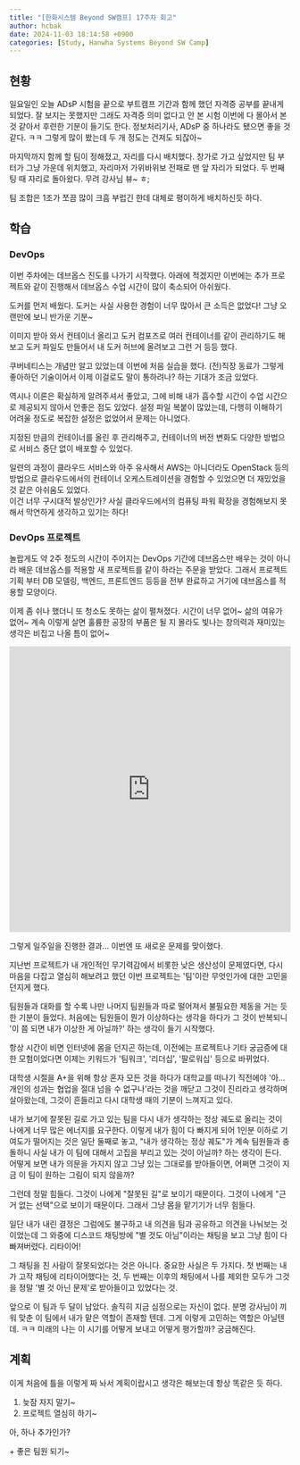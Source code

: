```yaml
---
title: "[한화시스템 Beyond SW캠프] 17주차 회고"
author: hcbak
date: 2024-11-03 18:14:58 +0900
categories: [Study, Hanwha Systems Beyond SW Camp]
---
```


## 현황
일요일인 오늘 ADsP 시험을 끝으로 부트캠프 기간과 함께 했던 자격증 공부를 끝내게 되었다. 잘 보지는 못했지만 그래도 자격증 의미 없다고 안 본 시험 이번에 다 몰아서 본 것 같아서 후련한 기분이 들기도 한다. 정보처리기사, ADsP 중 하나라도 됐으면 좋을 것 같다. ㅋㅋ 그렇게 많이 봤는데 두 개 정도는 건져도 되잖아~

마지막까지 함께 할 팀이 정해졌고, 자리를 다시 배치했다. 창가로 가고 싶었지만 팀 부터가 그냥 가운데 위치했고, 자리마저 가위바위보 전패로 맨 앞 자리가 되었다. 두 번째 팅 때 자리로 돌아왔다. 무려 강사님 뷰~ ㅎ;

팀 조합은 1조가 쪼끔 많이 크흠 부럽긴 한데 대체로 평이하게 배치하신듯 하다.

## 학습
### DevOps
이번 주차에는 데브옵스 진도를 나가기 시작했다. 아래에 적겠지만 이번에는 추가 프로젝트와 같이 진행해서 데브옵스 수업 시간이 많이 축소되어 아쉬웠다.

도커를 먼저 배웠다. 도커는 사실 사용한 경험이 너무 많아서 큰 소득은 없었다! 그냥 오랜만에 보니 반가운 기분~

이미지 받아 와서 컨테이너 올리고 도커 컴포즈로 여러 컨테이너를 같이 관리하기도 해보고 도커 파일도 만들어서 내 도커 허브에 올려보고 그런 거 등등 했다.

쿠버네티스는 개념만 알고 있었는데 이번에 처음 실습을 했다. (전)직장 동료가 그렇게 좋아하던 기술이어서 이제 이걸로도 말이 통하려나? 하는 기대가 조금 있었다.

역시나 이론은 확실하게 알려주셔서 좋았고, 그에 비해 내가 흡수할 시간이 수업 시간으로 제공되지 않아서 안좋은 점도 있었다. 설정 파일 복붙이 많았는데, 다행히 이해하기 어려울 정도로 복잡한 설정은 없었어서 문제는 아니었다.

지정된 만큼의 컨테이너를 올린 후 관리해주고, 컨테이너의 버전 변화도 다양한 방법으로 서비스 중단 없이 배포할 수 있었다.

일련의 과정이 클라우드 서비스와 아주 유사해서 AWS는 아니더라도 OpenStack 등의 방법으로 클라우드에서의 컨테이너 오케스트레이션을 경험할 수 있었으면 더 재밌었을 것 같은 아쉬움도 있었다.  
이건 너무 구시대적 발상인가? 사실 클라우드에서의 컴퓨팅 파워 확장을 경험해보지 못해서 막연하게 생각하고 있기는 하다!

### DevOps 프로젝트
놀랍게도 약 2주 정도의 시간이 주어지는 DevOps 기간에 데브옵스만 배우는 것이 아니라 배운 데브옵스를 적용할 새 프로젝트를 같이 하라는 주문을 받았다. 그래서 프로젝트 기획 부터 DB 모델링, 백엔드, 프론트엔드 등등을 전부 완료하고 거기에 데브옵스를 적용할 모양이다.

이제 좀 쉬나 했더니 또 청소도 못하는 삶이 펼쳐졌다. 시간이 너무 없어~ 삶의 여유가 없어~ 계속 이렇게 살면 훌륭한 공장의 부품은 될 지 몰라도 빛나는 창의력과 재미있는 생각은 비집고 나올 틈이 없어~

<iframe style="width: 100%; min-height: 512px;" src="https://www.youtube.com/embed/fF7qlHaamts" title="Modern Times (MODERN TIMES)" frameborder="0" allow="accelerometer; autoplay; clipboard-write; encrypted-media; gyroscope; picture-in-picture; web-share" referrerpolicy="strict-origin-when-cross-origin" allowfullscreen></iframe>

그렇게 일주일을 진행한 결과... 이번엔 또 새로운 문제를 맞이했다.

지난번 프로젝트가 내 개인적인 무기력감에서 비롯한 낮은 생산성이 문제였다면, 다시 마음을 다잡고 열심히 해보려고 했던 이번 프로젝트는 '팀'이란 무엇인가에 대한 고민을 던지게 했다.

팀원들과 대화를 할 수록 나만 나머지 팀원들과 따로 떨어져서 불필요한 제동을 거는 듯한 기분이 들었다. 처음에는 팀원들이 뭔가 이상하다는 생각을 하다가 그 것이 반복되니 '이 쯤 되면 내가 이상한 게 아닐까?' 하는 생각이 들기 시작했다.

항상 시간이 비면 인터넷에 몸을 던지곤 하는데, 이전에는 프로젝트나 기타 궁금증에 대한 모험이었다면 이제는 키워드가 '팀워크', '리더십', '팔로워십' 등으로 바뀌었다.

대학생 시절을 A+을 위해 항상 혼자 모든 것을 하다가 대학교를 떠나기 직전에야 '아... 개인의 성과는 협업을 절대 넘을 수 없구나'라는 것을 깨닫고 그것이 진리라고 생각하며 살아왔는데, 그것이 흔들리고 다시 대학생 때의 기분이 느껴지고 있다.

내가 보기에 잘못된 길로 가고 있는 팀을 다시 내가 생각하는 정상 궤도로 올리는 것이 나에게 너무 많은 에너지를 요구한다. 이렇게 내가 힘이 다 빠지게 되어 1인분 이하로 기여도가 떨어지는 것은 일단 둘째로 놓고, "내가 생각하는 정상 궤도"가 계속 팀원들과 충돌하니 사실 내가 이 팀에 대해서 고집을 부리고 있는 것이 아닐까? 하는 생각이 든다. 어떻게 보면 내가 의문을 가지지 않고 그냥 있는 그대로를 받아들이면, 어쩌면 그것이 지금 이 팀이 원하는 그림이 되지 않을까?

그런데 정말 힘들다. 그것이 나에게 "잘못된 길"로 보이기 때문이다. 그것이 나에게 "근거 없는 선택"으로 보이기 때문이다. 그래서 그냥 몸을 맡기기가 너무 힘들다.

일단 내가 내린 결정은 그럼에도 불구하고 내 의견을 팀과 공유하고 의견을 나눠보는 것이었는데 그 와중에 디스코드 채팅방에 "별 것도 아님"이라는 채팅을 보고 그냥 힘이 다 빠져버렸다. 리타이어!

그 채팅을 친 사람이 잘못되었다는 것은 아니다. 중요한 사실은 두 가지다. 첫 번째는 내가 고작 채팅에 리타이어했다는 것, 두 번째는 이후의 채팅에서 나를 제외한 모두가 그것을 정말 '별 것 아닌 문제'로 받아들이고 있었다는 것.

앞으로 이 팀과 두 달이 남았다. 솔직히 지금 심정으로는 자신이 없다. 분명 강사님이 끼워 맞춘 이 팀에서 내가 맡은 역할이 존재할 텐데. 그게 이렇게 고민하는 역할은 아닐텐데. ㅋㅋ 미래의 나는 이 시기를 어떻게 보내고 어떻게 평가할까? 궁금해진다.

## 계획
이게 처음에 틀을 이렇게 짜 놔서 계획이랍시고 생각은 해보는데 항상 똑같은 듯 하다.

1. 늦잠 자지 말기~
2. 프로젝트 열심히 하기~

아, 하나 추가인가?

\+ 좋은 팀원 되기~
